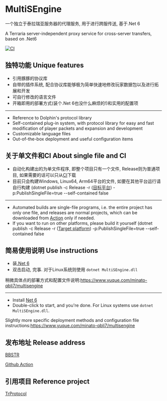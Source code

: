 # MultiSEngine
一个独立于泰拉瑞亚服务器的代理服务, 用于进行跨服传送, 基于.Net 6

A Terraria server-independent proxy service for cross-server transfers, based on .Net6

[![CI](https://github.com/Megghy/MultiSEngine/actions/workflows/dotnet.yml/badge.svg)](https://github.com/Megghy/MultiSEngine/actions/workflows/dotnet.yml)
## 独特功能 Unique features
* 引用豚豚的协议库
* 自带的插件系统, 配合协议库能够极为简单快速地修改玩家数据包以及进行拓展和开发
* 可自行修改的语言文件
* 开箱即用的部署方式(装个.Net 6也没什么麻烦的!)和实用的配置项

---

* Reference to Dolphin's protocol library
* Self-contained plug-in system, with protocol library for easy and fast modification of player packets and expansion and development
* Customizable language files
* Out-of-the-box deployment and useful configuration items

## 关于单文件和CI About single file and CI
* 自动化构建出的为单文件程序, 即整个项目只有一个文件, Release则为普通项目, 如果需要的话可以只从[CI](https://github.com/Megghy/MultiSEngine/actions)下载
* 目前只会构建Windows, Linux64, Arm64平台的文件, 如要在其他平台运行请自行构建 (dotnet publish -c Release -r ([目标平台](https://docs.microsoft.com/zh-cn/dotnet/core/rid-catalog)) -p:PublishSingleFile=true --self-contained false

---
* Automated builds are single-file programs, i.e. the entire project has only one file, and releases are normal projects, which can be downloaded from [Action](https://github.com/Megghy/MultiSEngine/actions) only if needed.
* If you want to run on other platforms, please build it yourself (dotnet publish -c Release -r ([Target platform](https://docs.microsoft.com/zh-cn/dotnet/core/rid-catalog)) -p:PublishSingleFile=true --self-contained false

## 简易使用说明 Use instructions
* 装[.Net 6](https://dotnet.microsoft.com/download/dotnet/6.0)
* 双击启动, 完事. 对于Linux系统则使用 ``dotnet MultiSEngine.dll``

稍微具体点的部署方式和配置文件说明:https://www.yuque.com/minato-qbli7/multisengine

---

* Install [Net 6](https://dotnet.microsoft.com/download/dotnet/6.0)
* Double-click to start, and you're done. For Linux systems use ``dotnet MultiSEngine.dll``.

Slightly more specific deployment methods and configuration file instructions:https://www.yuque.com/minato-qbli7/multisengine

## 发布地址 Release address
[BBSTR](https://www.bbstr.net/r/93/)

[Github Action](https://github.com/Megghy/MultiSEngine/actions)

## 引用项目 Reference project
[TrProtocol](https://github.com/chi-rei-den/TrProtocol/tree/dev)
